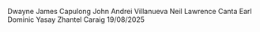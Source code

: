 Dwayne James Capulong
John Andrei Villanueva
Neil Lawrence Canta
Earl Dominic Yasay
Zhantel Caraig
19/08/2025